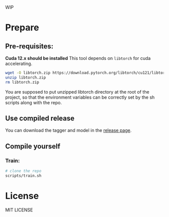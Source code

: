 WIP

# Prepare

## Pre-requisites: 

**Cuda 12.x should be installed**
This tool depends on `libtorch` for cuda accelerating.

```sh
wget -O libtorch.zip https://download.pytorch.org/libtorch/cu121/libtorch-cxx11-abi-shared-with-deps-2.2.0%2Bcu121.zip
unzip libtorch.zip
rm libtorch.zip
```

You are supposed to put unzipped libtorch directory at the root of the project, so that the environment variables can be correctly set by the sh scripts along with the repo. 

## Use compiled release

You can download the tagger and model in the [release page](https://github.com/kingwingfly/burn_nn/releases). 


## Compile yourself

### Train:
```sh
# clone the repo
scripts/train.sh
```
# License

MIT LICENSE